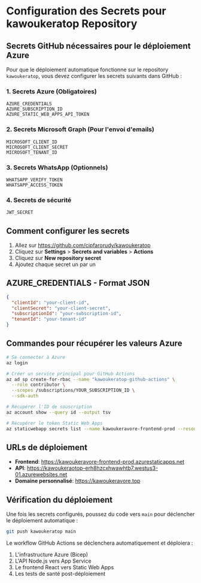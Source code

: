 # Configuration des Secrets pour kawoukeratop Repository

## Secrets GitHub nécessaires pour le déploiement Azure

Pour que le déploiement automatique fonctionne sur le repository `kawoukeratop`, vous devez configurer les secrets suivants dans GitHub :

### 1. Secrets Azure (Obligatoires)

```
AZURE_CREDENTIALS
AZURE_SUBSCRIPTION_ID
AZURE_STATIC_WEB_APPS_API_TOKEN
```

### 2. Secrets Microsoft Graph (Pour l'envoi d'emails)

```
MICROSOFT_CLIENT_ID
MICROSOFT_CLIENT_SECRET
MICROSOFT_TENANT_ID
```

### 3. Secrets WhatsApp (Optionnels)

```
WHATSAPP_VERIFY_TOKEN
WHATSAPP_ACCESS_TOKEN
```

### 4. Secrets de sécurité

```
JWT_SECRET
```

## Comment configurer les secrets

1. Allez sur https://github.com/cipfarorudy/kawoukeratop
2. Cliquez sur **Settings** > **Secrets and variables** > **Actions**
3. Cliquez sur **New repository secret**
4. Ajoutez chaque secret un par un

## AZURE_CREDENTIALS - Format JSON

```json
{
  "clientId": "your-client-id",
  "clientSecret": "your-client-secret", 
  "subscriptionId": "your-subscription-id",
  "tenantId": "your-tenant-id"
}
```

## Commandes pour récupérer les valeurs Azure

```bash
# Se connecter à Azure
az login

# Créer un service principal pour GitHub Actions
az ad sp create-for-rbac --name "kawoukeratop-github-actions" \
  --role contributor \
  --scopes /subscriptions/YOUR_SUBSCRIPTION_ID \
  --sdk-auth

# Récupérer l'ID de souscription
az account show --query id --output tsv

# Récupérer le token Static Web Apps
az staticwebapp secrets list --name kawoukeravore-frontend-prod --resource-group kawoukeravore-rg-prod --query properties.apiKey --output tsv
```

## URLs de déploiement

- **Frontend**: https://kawoukeravore-frontend-prod.azurestaticapps.net
- **API**: https://kawoukeraotop-erh8hzcxhwawhtb7.westus3-01.azurewebsites.net  
- **Domaine personnalisé**: https://kawoukeravore.top

## Vérification du déploiement

Une fois les secrets configurés, poussez du code vers `main` pour déclencher le déploiement automatique :

```bash
git push kawoukeratop main
```

Le workflow GitHub Actions se déclenchera automatiquement et déploiera :
1. L'infrastructure Azure (Bicep)
2. L'API Node.js vers App Service
3. Le frontend React vers Static Web Apps
4. Les tests de santé post-déploiement